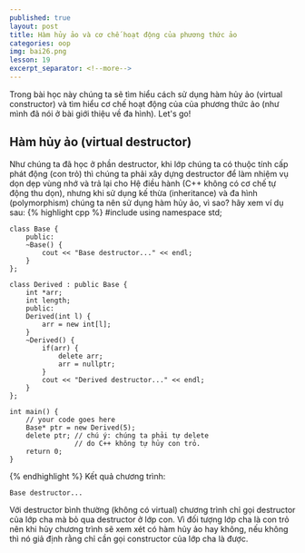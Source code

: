 ```yaml
---
published: true
layout: post
title: Hàm hủy ảo và cơ chế hoạt động của phương thức ảo
categories: oop
img: bai26.png
lesson: 19
excerpt_separator: <!--more-->
---
```

Trong bài học này chúng ta sẽ tìm hiểu cách sử dụng hàm hủy ảo (virtual constructor) và tìm hiểu cơ chế hoạt động của của phương thức ảo (như mình đã nói ở bài giới thiệu về đa hình). Let's go!<!--more-->
## Hàm hủy ảo (virtual destructor)
Như chúng ta đã học ở phần destructor, khi lớp chúng ta có thuộc tính cấp phát động (con trỏ) thì chúng ta phải xây dựng destructor để làm nhiệm vụ dọn dẹp vùng nhớ và trả lại cho Hệ điều hành (C++ không có cơ chế tự động thu dọn), nhưng khi sử dụng kế thừa (inheritance) và đa hình (polymorphism) chúng ta nên sử dụng hàm hủy ảo, vì sao? hãy xem ví dụ sau:
{% highlight cpp %}
    #include <iostream>
    using namespace std;
     
    class Base {
    	public:
    	~Base() {
    		cout << "Base destructor..." << endl;
    	}
    };
     
    class Derived : public Base {
    	int *arr;
    	int length;
    	public:
    	Derived(int l) {
    		arr = new int[l];
    	}
    	~Derived() {
    		if(arr) {
    			delete arr;
    			arr = nullptr;
    		}
    		cout << "Derived destructor..." << endl;
    	}
    };
     
    int main() {
    	// your code goes here
    	Base* ptr = new Derived(5);
    	delete ptr; // chú ý: chúng ta phải tự delete
    				// do C++ không tự hủy con trỏ.
    	return 0;
    }
{% endhighlight %}
Kết quả chương trình: 

	Base destructor...

Với destructor bình thường (không có virtual) chương trình chỉ gọi destructor của lớp cha mà bỏ qua destructor ở lớp con. Vì đối tượng lớp cha là con trỏ nên khi hủy chương trình sẽ xem xét có hàm hủy ảo hay không, nếu không thì nó giả định rằng chỉ cần gọi constructor của lớp cha là được.